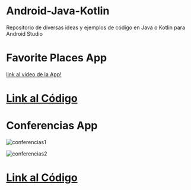 # Android-Java-Kotlin
Repositorio de diversas ideas y ejemplos de código en Java o Kotlin para Android Studio 

# Favorite Places App
[link al video de la App!](https://vimeo.com/454766458)
# [Link al Código](https://github.com/matiasnnr/Android-Java-Kotlin/tree/master/PruebaAndroid)

# Conferencias App
![conferencias1](https://firebasestorage.googleapis.com/v0/b/matiasnnr-repository.appspot.com/o/Gifs%2Fconferencias1.gif?alt=media&token=2ba4baa8-bf7b-40d4-ab46-1d49255d7e06)

![conferencias2](https://firebasestorage.googleapis.com/v0/b/matiasnnr-repository.appspot.com/o/Gifs%2Fconferencias2.gif?alt=media&token=b3627fd1-fb9f-45d9-a08e-337939ed30cb)

# [Link al Código](https://github.com/matiasnnr/Android-Java-Kotlin/tree/master/Conferencias)
